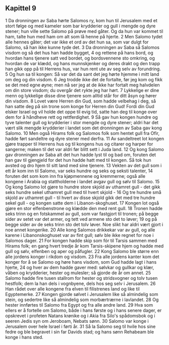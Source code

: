 ## Kapittel 9

1 Da dronningen av Saba hørte Salomos ry, kom hun til Jerusalem med et stort følge og med kameler som bar krydderier og gull i mengde og dyre stener; hun ville sette Salomo på prøve med gåter. Og da hun var kommet til ham, talte hun med ham om alt som lå henne på hjerte.
2 Men Salomo tydet alle hennes gåter; det var ikke et ord av det hun sa, som var dulgt for Salomo, så han ikke kunne tyde det.
3 Da dronningen av Saba så Salomos visdom og så det hus han hadde bygget,
4 og rettene på hans bord, og hvordan hans tjenere satt ved bordet, og bordsvennene sto omkring, og hvordan de var klædd, og hans munnskjenker og deres drakt og den trapp han gikk opp på til Herrens hus, var hun rent ute av seg selv av forundring.
5 Og hun sa til kongen: Så var det da sant det jeg hørte hjemme i mitt land om deg og din visdom.
6 Jeg trodde ikke det de fortalte, før jeg kom og fikk se det med egne øyne; men nå ser jeg at de ikke har fortalt meg halvdelen om din store visdom; du overgår det rykte jeg har hørt.
7 Lykkelige er dine menn og lykkelige disse dine tjenere som alltid står for ditt åsyn og hører din visdom.
8 Lovet være Herren din Gud, som hadde velbehag i deg, så han satte deg på sin trone som konge for Herren din Gud! Fordi din Gud elsker Israel og vil holde det oppe til evig tid, satte han deg til konge over dem for å håndheve rett og rettferdighet.
9 Så gav hun kongen hundre og tyve talenter gull og krydderier i stor mengde og dyre stener; aldri har det vært slik mengde krydderier i landet som det dronningen av Saba gav kong Salomo.
10 Men også Hirams folk og Salomos folk som hentet gull fra Ofir, hadde ført sandeltre og dyre stener med derfra.
11 Av sandeltreet lot kongen gjøre trapper til Herrens hus og til kongens hus og citarer og harper for sangerne; maken til det var aldri før blitt sett i Juda land.
12 Og kong Salomo gav dronningen av Saba alt det hun hadde lyst til og bad om, foruten det han gav til gjengjeld for det hun hadde hatt med til kongen. Så tok hun avsted og dro hjem til sitt land med sine tjenere.
13 Vekten av det gull som i ett år kom inn til Salomo, var seks hundre og seks og seksti talenter,
14 foruten det som kom inn fra kjøpmennene og kremmerne; også alle kongene i Arabia og stattholderne i landet avgav gull og sølv til Salomo.
15 Og kong Salomo lot gjøre to hundre store skjold av uthamret gull - det gikk seks hundre sekel uthamret gull med til hvert skjold -
16 Og tre hundre små skjold av uthamret gull - til hvert av disse skjold gikk det med tre hundre sekel gull - og kongen satte dem i Libanon-skoghuset.
17 Kongen lot også gjøre en stor elfenbenstrone og klædde den med rent gull.
18 Tronen hadde seks trinn og en fotskammel av gull, som var fastgjort til tronen; på begge sider av setet var det armer, og tett ved armene sto det to løver;
19 og på begge sider av de seks trinn sto det tolv løver. Noe slikt har aldri vært gjort i noe annet kongerike.
20 Alle kong Salomos drikkekar var av gull, og alle karene i Libanonskoghuset var av fint gull; sølv ble ikke regnet for noe i Salomos dager.
21 For kongen hadde skip som fór til Tarsis sammen med Hirams folk; en gang hvert tredje år kom Tarsis-skipene hjem og hadde med gull og sølv, elfenben og aper og påfugler.
22 Kong Salomo ble større enn alle jordens konger i rikdom og visdom.
23 Fra alle jordens kanter kom det konger for å se Salomo og høre hans visdom, som Gud hadde lagt i hans hjerte,
24 og hver av dem hadde gaver med: sølvkar og gullkar og klær, våben og krydderier, hester og mulesler; så gjorde de år om annet.
25 Salomo hadde fire tusen stallrom for hester og stridsvogner og tolv tusen hestfolk; dem la han dels i vognbyene, dels hos seg selv i Jerusalem.
26 Han rådet over alle kongene fra elven til filistrenes land og like til Egyptemerke.
27 Kongen gjorde sølvet i Jerusalem like så almindelig som stein, og sedertre like så almindelig som morbærtrærne i lavlandet.
28 Og hester innførtes til Salomo fra Egypt og fra alle andre land.
29 Hva som ellers er å fortelle om Salomo, både i hans første og i hans senere dager, er opskrevet i profeten Natans krønike og i Akia fra Silo's spådomsbok og i seeren Jedis syn om Jeroboam, Nebats sønn.
30 Salomo var konge i Jerusalem over hele Israel i førti år.
31 Så la Salomo seg til hvile hos sine fedre og ble begravet i sin far Davids stad; og hans sønn Rehabeam ble konge i hans sted.
